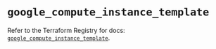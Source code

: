 # `google_compute_instance_template`

Refer to the Terraform Registry for docs: [`google_compute_instance_template`](https://registry.terraform.io/providers/hashicorp/google/5.24.0/docs/resources/compute_instance_template).
